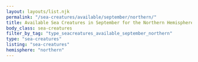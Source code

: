 ```yaml
---
layout: layouts/list.njk
permalink: "/sea-creatures/available/september/northern/"
title: Available Sea Creatures in September for the Northern Hemisphere
body_class: sea-creatures
filter_by_tag: "type_seacreatures_available_september_northern"
type: "sea-creatures"
listing: "sea-creatures"
hemisphere: "northern"
---
```

